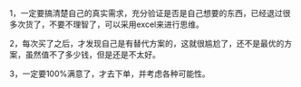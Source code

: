 1，一定要搞清楚自己的真实需求，充分验证是否是自己想要的东西，已经退过很多次货了，不要不理智了，可以采用excel来进行思维。   

2，每次买了之后，才发现自己是有替代方案的，这就很尴尬了，还不是最优的方案，虽然值不了多少钱，但是还是不太好。    

3，一定要100%满意了，才去下单，并考虑各种可能性。    


